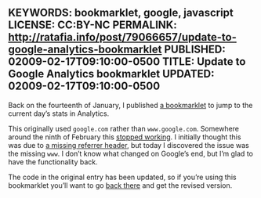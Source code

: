 KEYWORDS: bookmarklet, google, javascript
LICENSE: CC:BY-NC
PERMALINK: http://ratafia.info/post/79066657/update-to-google-analytics-bookmarklet
PUBLISHED: 02009-02-17T09:10:00-0500
TITLE: Update to Google Analytics bookmarklet
UPDATED: 02009-02-17T09:10:00-0500
--
Back on the fourteenth of January, I published [a bookmarklet][rcbmk] to jump
to the current day’s stats in Analytics.

 [rcbmk]: http://ratafia.info/post/70509179/bookmarklet-to-show-todays-stats-in-google-analytics

This originally used `google.com` rather than `www.google.com`. Somewhere
around the ninth of February this [stopped working][tw1]. I initially thought
this was due to [a missing referrer header][tw2], but today I discovered the
issue was the missing `www`. I don’t know what changed on Google’s end, but I’m
glad to have the functionality back.

 [tw1]: http://twitter.com/stilist/status/1192254987
 [tw2]: http://twitter.com/stilist/status/1192259679

The code in the original entry has been updated, so if you’re using this
bookmarklet you’ll want to go [back there][rcbmk] and get the revised version.
